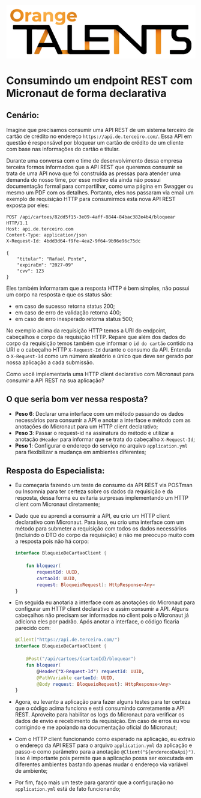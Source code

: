 ![Logo da Orange Talents](resources/Orange-Talents-preto-brilhoesombra.png)

# Consumindo um endpoint REST com Micronaut de forma declarativa

## Cenário:

Imagine que precisamos consumir uma API REST de um sistema terceiro de cartão de crédito no endereço `https://api.de.terceiro.com/`. Essa API em questão é responsável por bloquear um cartão de crédito de um cliente com base nas informações do cartão e titular.

Durante uma conversa com o time de desenvolvimento dessa empresa terceira formos informados que a API REST que queremos consumir se trata de uma API nova que foi construída as pressas para atender uma demanda do nosso time, por esse motivo ela ainda não possui documentação formal para compartilhar, como uma página em Swagger ou mesmo um PDF com os detalhes. Portanto, eles nos passaram via email um exemplo de requisição HTTP para consumirmos esta nova API REST exposta por eles:

```
POST /api/cartoes/82dd5f15-3e09-4aff-8844-84bac382e4b4/bloquear HTTP/1.1
Host: api.de.terceiro.com
Content-Type: application/json
X-Request-Id: 4bdd3d64-f9fe-4ea2-9f64-9b96e96c75dc

{
    "titular": "Rafael Ponte",
    "expiraEm": "2027-09"
    "cvv": 123
}
```

Eles também informaram que a resposta HTTP é bem simples, não possui um corpo na resposta e que os status são:
- em caso de sucesso retorna status 200;
- em caso de erro de validação retorna 400;
- em caso de erro inesperado retorna status 500;

No exemplo acima da requisição HTTP temos a URI do endpoint, cabeçalhos e corpo da requisição HTTP. Repare que além dos dados do corpo da requisição temos também que informar o `id do cartão` contido na URI e o cabeçalho HTTP `X-Request-Id` durante o consumo da API. Entenda o `X-Request-Id` como um número aleatório e único que deve ser gerado por nossa aplicação a cada submissão.

Como você implementaria uma HTTP client declarativo com Micronaut para consumir a API REST na sua aplicação?

## O que seria bom ver nessa resposta?

- **Peso 6**: Declarar uma interface com um método passando os dados necessários para consumir a API e anotar a interface e método com as anotações do Micronaut para um HTTP client declarativo; 
- **Peso 3**: Passar o request-id na assinatura do método e utilizar a anotação `@Header` para informar que se trata do cabeçalho `X-Request-Id`;
- **Peso 1**: Configurar o endereço do serviço no arquivo `application.yml` para flexibilizar a mudança em ambientes diferentes;

## Resposta do Especialista:

- Eu começaria fazendo um teste de consumo da API REST via POSTman ou Insomnia para ter certeza sobre os dados da requisição e da resposta, dessa forma eu evitaria surpresas implementando um HTTP client com Micronaut diretamente;

- Dado que eu aprendi a consumir a API, eu crio um HTTP client declarativo com Micronaut. Para isso, eu crio uma interface com um método para submeter a requisição com todos os dados necessários (incluindo o DTO do corpo da requisição) e não me preocupo muito com a resposta pois não há corpo:
    ```kotlin
    interface BloqueioDeCartaoClient {

        fun bloquear(
            requestId: UUID, 
            cartaoId: UUID, 
            request: BloqueioRequest): HttpResponse<Any>
    }
    ```

- Em seguida eu anotaria a interface com as anotações do Micronaut para configurar um HTTP client declarativo e assim consumir a API. Alguns cabeçalhos não precisam ser informados no client pois o Micronaut já adiciona eles por padrão. Após anotar a interface, o código ficaria parecido com:
    ```kotlin
    @Client("https://api.de.terceiro.com/")
    interface BloqueioDeCartaoClient {

        @Post("/api/cartoes/{cartaoId}/bloquear")
        fun bloquear(
            @Header("X-Request-Id") requestId: UUID, 
            @PathVariable cartaoId: UUID, 
            @Body request: BloqueioRequest): HttpResponse<Any>
    }
    ```

- Agora, eu levanto a aplicação para fazer alguns testes para ter certeza que o código acima funciona e está consumindo corretamente a API REST. Aproveito para habilitar os logs do Micronaut para verificar os dados de envio e recebimento da requisição. Em caso de erros eu vou corrigindo e me apoiando na documentação oficial do Micronaut;

- Com o HTTP client funcionando como esperado na aplicação, eu extraio o endereço da API REST para o arquivo `application.yml` da aplicação e passo-o como parâmetro para a anotação `@Client("${enderecoDaApi}")`. Isso é importante pois permite que a aplicação possa ser executada em diferentes ambientes bastando apenas mudar o endereço via variável de ambiente;

- Por fim, faço mais um teste para garantir que a configuração no `application.yml` está de fato funcionando;
